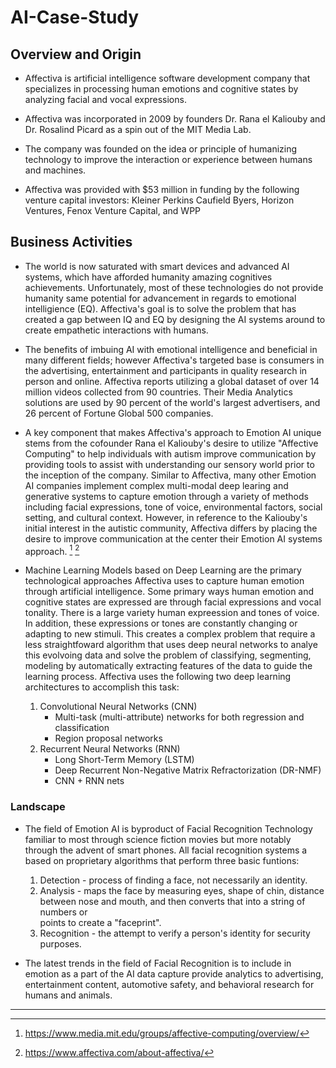 # AI-Case-Study

## Overview and Origin

* Affectiva is artificial intelligence software development company that specializes in processing human emotions and cognitive states by analyzing facial and vocal expressions.
  
* Affectiva was incorporated in 2009 by founders Dr. Rana el Kaliouby and Dr. Rosalind Picard as a spin out of the MIT Media Lab.

* The company was founded on the idea or principle of humanizing technology to improve the interaction or experience between humans and machines. 

* Affectiva was provided with $53 million in funding by the following venture capital investors: Kleiner Perkins Caufield Byers, Horizon Ventures, Fenox Venture Capital, and WPP

## Business Activities

* The world is now saturated with smart devices and advanced AI systems, which have afforded humanity amazing cognitives achievements. Unfortunately, most of these technologies do not provide humanity same potential for advancement in regards to emotional intelligience (EQ). Affectiva's goal is to solve the problem that has created a gap between IQ and EQ by designing the AI systems around to create empathetic interactions with humans.

* The benefits of imbuing AI with emotional intelligence and beneficial in many different fields; however Affectiva's targeted base is consumers in the advertising, entertainment and participants in quality research in person and online. Affectiva reports utilizing a global dataset of over 14 million videos collected from 90 countries. Their Media Analytics solutions are used by 90 percent of the world's largest advertisers, and 26 percent of Fortune Global 500 companies.

* A key component that makes Affectiva's approach to Emotion AI unique stems from the cofounder Rana el Kaliouby's desire to utilize "Affective Computing" to help individuals with autism improve communication by providing tools to assist with understanding our sensory world prior to the inception of the company. Similar to Affectiva, many other Emotion AI companies implement complex multi-modal deep learing and generative systems to capture emotion through a variety of methods including facial expressions, tone of voice, environmental factors, social setting, and cultural context. However, in reference to the Kaliouby's initial interest in the autistic community, Affectiva differs by placing the desire to improve communication at the center their Emotion AI systems approach. [^1] [^2]

* Machine Learning Models based on Deep Learning are the primary technological approaches Affectiva uses to capture human emotion through artificial intelligence. Some primary ways human emotion and cognitive states are expressed are through facial expressions and vocal tonality. There is a large variety human expreession and tones of voice. In addition, these expressions or tones are constantly changing or adapting to new stimuli. This creates a complex problem that require a less straightfoward algorithm that uses deep neural networks to analye this evolvoing data and solve the problem of classifying, segmenting, modeling by automatically extracting features of the data to guide the learning process. Affectiva uses the following two deep learning architectures to accomplish this task:
  
  1. Convolutional Neural Networks (CNN)
     - Multi-task (multi-attribute) networks for both regression and classification
     - Region proposal networks
  2. Recurrent Neural Networks (RNN)
     - Long Short-Term Memory (LSTM)
     - Deep Recurrent Non-Negative Matrix Refractorization (DR-NMF)
     - CNN + RNN nets

### Landscape

* The field of Emotion AI is byproduct of Facial Recognition Technology familiar to most through science fiction movies but more notably through the advent of smart phones. All facial recognition systems a based on proprietary algorithms that perform three basic funtions:
    1. Detection - process of finding a face, not necessarily an identity.
    2. Analysis - maps the face by measuring eyes, shape of chin, distance between nose and mouth, and then converts that into a string of numbers or     
       points to create a "faceprint".
    3. Recognition - the attempt to verify a person's identity for security purposes.

 * The latest trends in the field of Facial Recognition is to include in emotion as a part of the AI data capture provide analytics to advertising, entertainment content, automotive safety, and behavioral research for humans and animals.

___
[^1]: https://www.media.mit.edu/groups/affective-computing/overview/
[^2]: https://www.affectiva.com/about-affectiva/
[^3]: https://koablog.wordpress.com/2015/10/20/an-origin-story-affectiva/
[^4]: https://pubmed.ncbi.nlm.nih.gov/17312261/
[^5k]: https://towardsdatascience.com/a-case-for-heuristics-why-simple-solutions-often-win-in-data-science-a31967766daa
